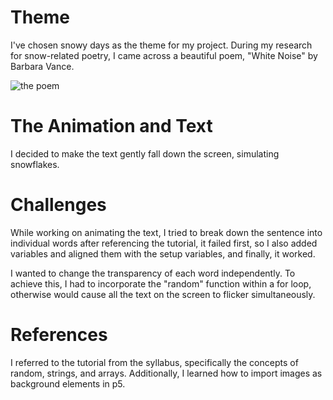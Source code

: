 # Theme
I've chosen snowy days as the theme for my project. During my research for snow-related poetry, I came across a beautiful poem, "White Noise" by Barbara Vance.

![the poem](https://imgpile.com/images/DQoYyW.jpg)

# The Animation and Text
I decided to make the text gently fall down the screen, simulating snowflakes.

# Challenges
While working on animating the text, I tried to break down the sentence into individual words after referencing the tutorial, it failed first, so I also added variables and aligned them with the setup variables, and finally, it worked. 

I wanted to change the transparency of each word independently. To achieve this, I had to incorporate the "random" function within a for loop, otherwise would cause all the text on the screen to flicker simultaneously.

# References
I referred to the tutorial from the syllabus, specifically the concepts of random, strings, and arrays. Additionally, I learned how to import images as background elements in p5.
 
